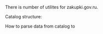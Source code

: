 There is number of utilites for zakupki.gov.ru.

Catalog structure:


How to parse data from catalog to 